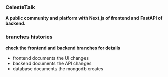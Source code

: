 ###  CelesteTalk
**A public community and platform with Next.js of frontend and FastAPI of backend.**
### branches histories
**check the frontend and backend branches for details**
- frontend documents the UI changes
- backend documents the API changes
- database documents the mongodb creates
